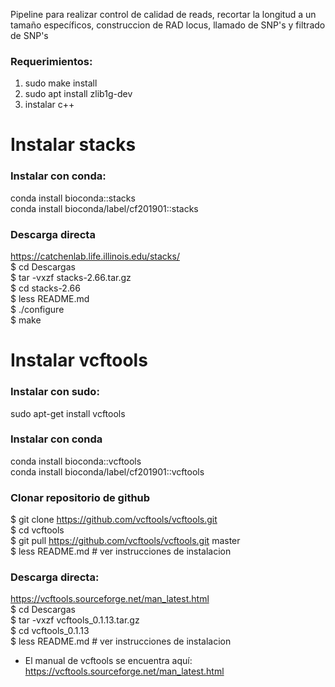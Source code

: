 Pipeline para realizar control de calidad de reads, recortar la longitud a un tamaño específicos, construccion de RAD locus, llamado de SNP's y filtrado de SNP's

### Requerimientos:
1. sudo make install
2. sudo apt install zlib1g-dev
3.  instalar c++

# Instalar stacks
### Instalar con conda: 
conda install bioconda::stacks  
conda install bioconda/label/cf201901::stacks  

### Descarga directa 
https://catchenlab.life.illinois.edu/stacks/  
$ cd Descargas  
$ tar -vxzf stacks-2.66.tar.gz   
$ cd  stacks-2.66  
$ less README.md   
$ ./configure  
$ make  

   
# Instalar vcftools

### Instalar con sudo:   
sudo apt-get install vcftools  

### Instalar con conda  
conda install bioconda::vcftools  
conda install bioconda/label/cf201901::vcftools   

### Clonar repositorio de github  
$ git clone https://github.com/vcftools/vcftools.git  
$ cd vcftools  
$ git pull https://github.com/vcftools/vcftools.git master  
$ less README.md # ver instrucciones de instalacion  
  
### Descarga directa:   
https://vcftools.sourceforge.net/man_latest.html  
$ cd Descargas  
$ tar -vxzf vcftools_0.1.13.tar.gz  
$ cd vcftools_0.1.13  
$ less README.md # ver instrucciones de instalacion  

* El manual de vcftools se encuentra aquí: https://vcftools.sourceforge.net/man_latest.html  






